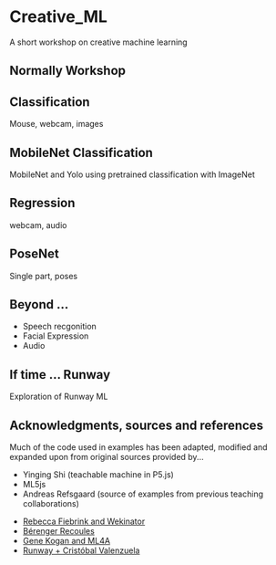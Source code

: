 # Creative_ML
A short workshop on creative machine learning 

## Normally Workshop

## Classification
Mouse, webcam, images

## MobileNet Classification
MobileNet and Yolo using pretrained classification with ImageNet

## Regression
webcam, audio

## PoseNet 
Single part, poses

## Beyond ...
- Speech recgonition
- Facial Expression
- Audio 

## If time ... Runway
Exploration of Runway ML 

## Acknowledgments, sources and references 
Much of the code used in examples has been adapted, modified and expanded upon from original sources provided by...


- Yinging Shi (teachable machine in P5.js)
- ML5js
- Andreas Refsgaard (source of examples from previous teaching collaborations) 
* [Rebecca Fiebrink and Wekinator](http://www.wekinator.org/examples/)
* [Bérenger Recoules](https://github.com/b2renger/workshop_ml_PCD2019)
* [Gene Kogan and ML4A](https://ml4a.github.io/demos/) 
* [Runway + Cristóbal Valenzuela](https://runwayapp.ai/)


